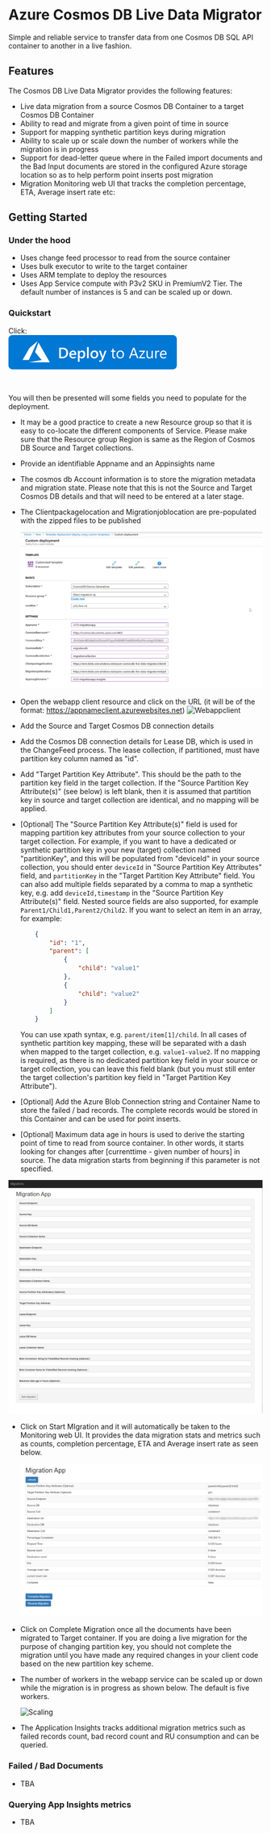 # Azure Cosmos DB Live Data Migrator
Simple and reliable service to transfer data from one Cosmos DB SQL API container to another in a live fashion.

## Features

The Cosmos DB Live Data Migrator provides the following features:

* Live data migration from a source Cosmos DB Container to a target Cosmos DB Container
* Ability to read and migrate from a given point of time in source
* Support for mapping synthetic partition keys during migration
* Ability to scale up or scale down the number of workers while the migration is in progress
* Support for dead-letter queue where in the Failed import documents and the Bad Input documents are stored in the configured Azure storage location so as to help perform point inserts post migration
* Migration Monitoring web UI that tracks the completion percentage, ETA, Average insert rate etc:


## Getting Started

### Under the hood
- Uses change feed processor to read from the source container
- Uses bulk executor to write to the target container
- Uses ARM template to deploy the resources
- Uses App Service compute with P3v2 SKU in PremiumV2 Tier. The default number of instances is 5 and can be scaled up or down. 


### Quickstart

Click: 
<br/>
<a href="[https://raw.githubusercontent.com/FabianMeiswinkel/azure-cosmosdb-live-data-migrator/master/Migration.ResourceGroup/MigrationServices.json](https://github.com/FabianMeiswinkel/azure-cosmosdb-live-data-migrator/raw/master/Migration.ResourceGroup/MigrationServices.json)" target="_blank">
    <img src="https://raw.githubusercontent.com/Azure/azure-quickstart-templates/master/1-CONTRIBUTION-GUIDE/images/deploytoazure.svg?sanitize=true"/></a>

<br/>

You will then be presented will some fields you need to populate for the deployment.

- It may be a good practice to create a new Resource group so that it is easy to co-locate the different components of Service. Please make sure that the Resource group Region is same as the Region of Cosmos DB Source and Target collections.

- Provide an identifiable Appname and an Appinsights name

- The cosmos db Account information is to store the migration metadata and migration state. Please note that this is not the Source and Target Cosmos DB details and that will need to be entered at a later stage.

- The Clientpackagelocation and Migrationjoblocation are pre-populated with the zipped files to be published

	![Templateparams](images/customdeployment.png)

- Open the webapp client resource and click on the URL (it will be of the format: https://appnameclient.azurewebsites.net)
	![Webappclient](images/webappclient.png)

- Add the Source and Target Cosmos DB connection details 

- Add the Cosmos DB connection details for Lease DB, which is used in the ChangeFeed process. The lease collection, if partitioned, must have partition key column named as "id".

- Add "Target Partition Key Attribute". This should be the path to the partition key field in the target collection. If the "Source Partition Key Attribute(s)" (see below) is left blank, then it is assumed that partition key in source and target collection are identical, and no mapping will be applied.

- [Optional] The "Source Partition Key Attribute(s)" field is used for mapping partition key attributes from your source collection to your target collection. For example, if you want to have a dedicated or synthetic partition key in your new (target) collection named "partitionKey", and this will be populated from "deviceId" in your source collection, you should enter `deviceId` in "Source Partition Key Attributes" field, and `partitionKey` in the "Target Partition Key Attribute" field. You can also add multiple fields separated by a comma to map a synthetic key, e.g. add `deviceId,timestamp` in the "Source Partition Key Attribute(s)" field. Nested source fields are also supported, for example `Parent1/Child1,Parent2/Child2`. If you want to select an item in an array, for example:

	```json
		{
			"id": "1",
			"parent": [
				{
					"child": "value1"
				},
				{
					"child": "value2"
				}
			]
		}
	```
	You can use xpath syntax, e.g. `parent/item[1]/child`. In all cases of synthetic partition key mapping, these will be separated with a dash when mapped to the target collection, e.g. `value1-value2`. If no mapping is required, as there is no dedicated partition key field in your source or target collection, you can leave this field blank (but you must still enter the target collection's partition key field in "Target Partition Key Attribute").

- [Optional] Add the Azure Blob Connection string and Container Name to store the failed / bad records. The complete records would be stored in this Container and can be used for point inserts.

- [Optional] Maximum data age in hours is used to derive the starting point of time to read from source container. In other words, it starts looking for changes after [currenttime - given number of hours] in source. The data migration starts from beginning if this parameter is not specified.

![Migrationdetails](images/migrationdetails.png)

- Click on Start MIgration and it will automatically be taken to the Monitoring web UI. It provides the data migration stats and metrics such as counts, completion percentage, ETA and Average insert rate as seen below. 

	![Monitoring](images/monitoring.png)

- Click on Complete Migration once all the documents have been migrated to Target container. If you are doing a live migration for the purpose of changing partition key, you should not complete the migration until you have made any required changes in your client code based on the new partition key scheme. 

- The number of workers in the webapp service can be scaled up or down while the migration is in progress as shown below. The default is five workers.

	![Scaling](images/scaling.png)

- The Application Insights tracks additional migration metrics such as failed records count, bad record count and RU consumption and can be queried. 
	


### Failed / Bad Documents
- TBA 


### Querying App Insights metrics
- TBA



